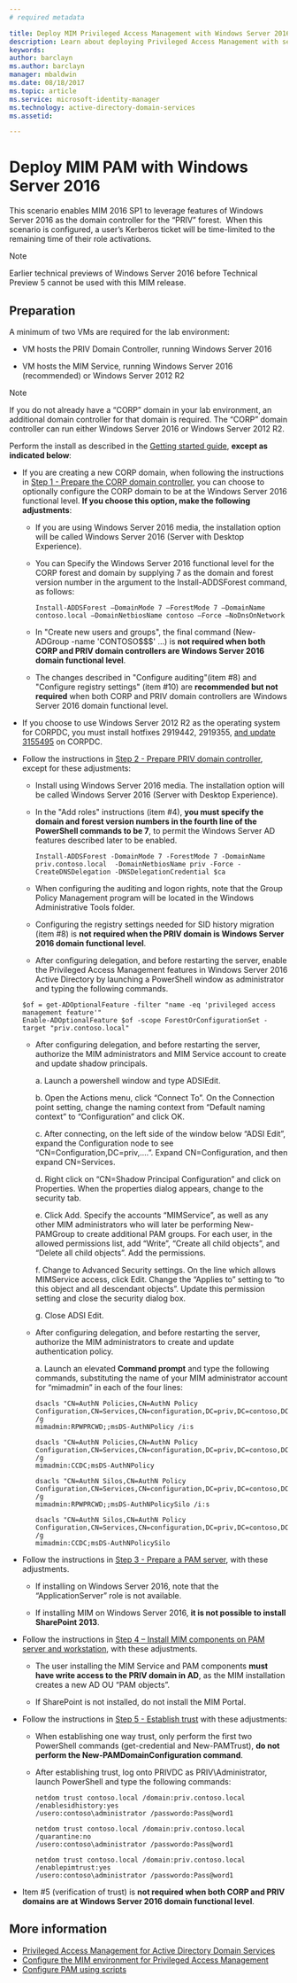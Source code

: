 ```yaml
---
# required metadata

title: Deploy MIM Privileged Access Management with Windows Server 2016 | Microsoft Docs
description: Learn about deploying Privileged Access Management with server 2016
keywords:
author: barclayn
ms.author: barclayn
manager: mbaldwin
ms.date: 08/18/2017
ms.topic: article
ms.service: microsoft-identity-manager
ms.technology: active-directory-domain-services
ms.assetid:

---
```




# Deploy MIM PAM with Windows Server 2016


This scenario enables MIM 2016 SP1 to leverage features of Windows Server 2016 as the domain controller for the “PRIV” forest.  When this scenario is configured, a user’s Kerberos ticket will be time-limited to the remaining time of their role activations. 

> [!Note]
> Earlier technical previews of Windows Server 2016 before Technical Preview 5 cannot be used with this MIM release.

## Preparation

A minimum of two VMs are required for the lab environment:

-   VM hosts the PRIV Domain Controller, running Windows Server 2016

-   VM hosts the MIM Service, running Windows Server 2016 (recommended) or Windows Server 2012 R2

> [!NOTE]
> If you do not already have a “CORP” domain in your lab environment, an additional domain controller for that domain is required. The “CORP” domain controller can run either Windows Server 2016 or Windows Server 2012 R2.


Perform the install as described in the [Getting started guide](privileged-identity-management-for-active-directory-domain-services.md), **except as indicated below**:

- If you are creating a new CORP domain, when following the instructions in [Step 1 - Prepare the CORP domain controller](step-1-prepare-corp-domain.md), you can choose to optionally configure the CORP domain to be at the Windows Server 2016 functional level. **If you choose this option, make the following adjustments**:

  - If you are using Windows Server 2016 media, the installation option will be called Windows Server 2016 (Server with Desktop Experience).

  - You can Specify the Windows Server 2016 functional level for the CORP forest and domain by supplying 7 as the domain and forest version number in the argument to the Install-ADDSForest command, as follows:
    ```
    Install-ADDSForest –DomainMode 7 –ForestMode 7 –DomainName contoso.local –DomainNetbiosName contoso –Force –NoDnsOnNetwork
    ```
  - In "Create new users and groups", the final command (New-ADGroup -name 'CONTOSO\$\$\$' …) is **not required when both CORP and PRIV domain controllers are Windows Server 2016 domain functional level**.

  - The changes described in "Configure auditing"(item #8) and "Configure registry settings" (item #10) are **recommended but not required** when both CORP and PRIV domain controllers are Windows Server 2016 domain functional level.

- If you choose to use Windows Server 2012 R2 as the operating system for CORPDC, you must install hotfixes 2919442, 2919355, [and update 3155495](http://support.microsoft.com/kb/3156418) on CORPDC.

- Follow the instructions in [Step 2 - Prepare PRIV domain controller](step-2-prepare-priv-domain-controller.md), except for these adjustments:

  -   Install using Windows Server 2016 media. The installation option will be called Windows Server 2016 (Server with Desktop Experience).

  -   In the "Add roles" instructions (item #4), **you must specify the domain and forest version numbers in the fourth line of the PowerShell commands to be 7**, to permit the Windows Server AD features described later to be enabled.

      ```
      Install-ADDSForest -DomainMode 7 -ForestMode 7 -DomainName priv.contoso.local  -DomainNetbiosName priv -Force -CreateDNSDelegation -DNSDelegationCredential $ca
      ```  

  -   When configuring the auditing and logon rights, note that the Group Policy Management program will be located in the Windows Administrative Tools folder.

  -   Configuring the registry settings needed for SID history migration (item #8) is **not required when the PRIV domain is Windows Server 2016 domain functional level**.

  -   After configuring delegation, and before restarting the server, enable the Privileged Access Management features in Windows Server 2016 Active Directory by launching a PowerShell window as administrator and typing the following commands.

  ```
  $of = get-ADOptionalFeature -filter "name -eq 'privileged access management feature'"
  Enable-ADOptionalFeature $of -scope ForestOrConfigurationSet -target "priv.contoso.local"
  ```

  - After configuring delegation, and before restarting the server, authorize the MIM administrators and MIM Service account to create and update shadow principals.

    a. Launch a powershell window and type ADSIEdit.

    b. Open the Actions menu, click “Connect To”. On the Connection point setting, change the naming context from “Default naming context” to “Configuration” and click OK.

    c. After connecting, on the left side of the window below “ADSI Edit”, expand the Configuration node to see “CN=Configuration,DC=priv,....”. Expand CN=Configuration, and then expand CN=Services.

    d. Right click on “CN=Shadow Principal Configuration” and click on Properties. When the properties dialog appears, change to the security tab.

    e. Click Add. Specify the accounts “MIMService”, as well as any other MIM administrators who will later be performing New-PAMGroup to create additional PAM groups. For each user, in the allowed permissions list, add “Write”, “Create all child objects”, and “Delete all child objects”. Add the permissions.

    f. Change to Advanced Security settings. On the line which allows MIMService access, click Edit. Change the “Applies to” setting to “to this object and all descendant objects”. Update this permission setting and close the security dialog box.

    g. Close ADSI Edit.

  - After configuring delegation, and before restarting the server, authorize the MIM administrators to create and update authentication policy.

    a.  Launch an elevated **Command prompt** and type the following commands, substituting the name of your MIM administrator account for “mimadmin” in each of the four lines:
    ```
    dsacls "CN=AuthN Policies,CN=AuthN Policy
    Configuration,CN=Services,CN=configuration,DC=priv,DC=contoso,DC=local" /g
    mimadmin:RPWPRCWD;;msDS-AuthNPolicy /i:s

    dsacls "CN=AuthN Policies,CN=AuthN Policy
    Configuration,CN=Services,CN=configuration,DC=priv,DC=contoso,DC=local" /g
    mimadmin:CCDC;msDS-AuthNPolicy

    dsacls "CN=AuthN Silos,CN=AuthN Policy
    Configuration,CN=Services,CN=configuration,DC=priv,DC=contoso,DC=local" /g
    mimadmin:RPWPRCWD;;msDS-AuthNPolicySilo /i:s

    dsacls "CN=AuthN Silos,CN=AuthN Policy
    Configuration,CN=Services,CN=configuration,DC=priv,DC=contoso,DC=local" /g
    mimadmin:CCDC;msDS-AuthNPolicySilo
    ```


- Follow the instructions in [Step 3 - Prepare a PAM server](step-3-prepare-pam-server.md), with these adjustments.

  -   If installing on Windows Server 2016, note that the “ApplicationServer” role is not available.

  -   If installing MIM on Windows Server 2016, **it is not possible to install SharePoint 2013**.

- Follow the instructions in [Step 4 – Install MIM components on PAM server and workstation](step-4-install-mim-components-on-pam-server.md), with these adjustments.

  -   The user installing the MIM Service and PAM components **must have write access to the PRIV domain in AD**, as the MIM installation creates a new AD OU “PAM objects”.

  -   If SharePoint is not installed, do not install the MIM Portal.

- Follow the instructions in [Step 5 - Establish trust](step-5-establish-trust-between-priv-corp-forests.md) with these adjustments:

  - When establishing one way trust, only perform the first two PowerShell commands (get-credential and New-PAMTrust), **do not perform the New-PAMDomainConfiguration command**.

  - After establishing trust, log onto PRIVDC as PRIV\\Administrator, launch PowerShell and type the following commands:
    ```
    netdom trust contoso.local /domain:priv.contoso.local /enablesidhistory:yes
    /usero:contoso\administrator /passwordo:Pass@word1

    netdom trust contoso.local /domain:priv.contoso.local /quarantine:no
    /usero:contoso\administrator /passwordo:Pass@word1  

    netdom trust contoso.local /domain:priv.contoso.local /enablepimtrust:yes
    /usero:contoso\administrator /passwordo:Pass@word1
    ```

- Item #5 (verification of trust) is **not required when both CORP and PRIV domains are at Windows Server 2016 domain functional level**.

## More information

- [Privileged Access Management for Active Directory Domain Services](privileged-identity-management-for-active-directory-domain-services.md)
- [Configure the MIM environment for Privileged Access Management](configuring-mim-environment-for-pam.md)
- [Configure PAM using scripts](sp1-pam-configure-using-scripts.md)
